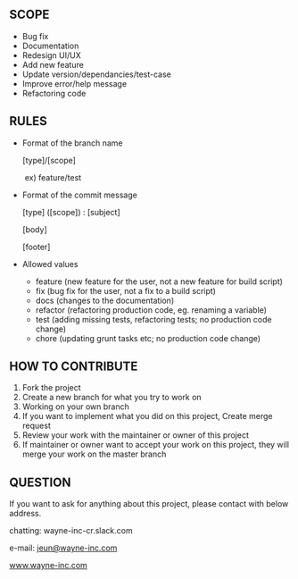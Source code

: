 ## SCOPE

- Bug fix
- Documentation
- Redesign UI/UX
- Add new feature
- Update version/dependancies/test-case
- Improve error/help message
- Refactoring code

## RULES

- Format of the branch name

  [type]/[scope]

  ​	ex) feature/test

- Format of the commit message

  [type] ([scope]) : [subject]

  [body]

  [footer]

- Allowed <type> values
  - feature (new feature for the user, not a new feature for build script)
  - fix (bug fix for the user, not a fix to a build script)
  - docs (changes to the documentation)
  - refactor (refactoring production code, eg. renaming a variable)
  - test (adding missing tests, refactoring tests; no production code change)
  - chore (updating grunt tasks etc; no production code change)

## HOW TO CONTRIBUTE

1. Fork the project
2. Create a new branch for what you try to work on
3. Working on your own branch
4. If you want to implement what you did on this project, Create merge request
5. Review your work with the maintainer or owner of this project
6. If maintainer or owner want to accept your work on this project, they will merge your work on the master branch

## QUESTION

 If you want to ask for anything about this project, please contact with below address.

chatting: wayne-inc-cr.slack.com

e-mail: jeun@wayne-inc.com

www.wayne-inc.com